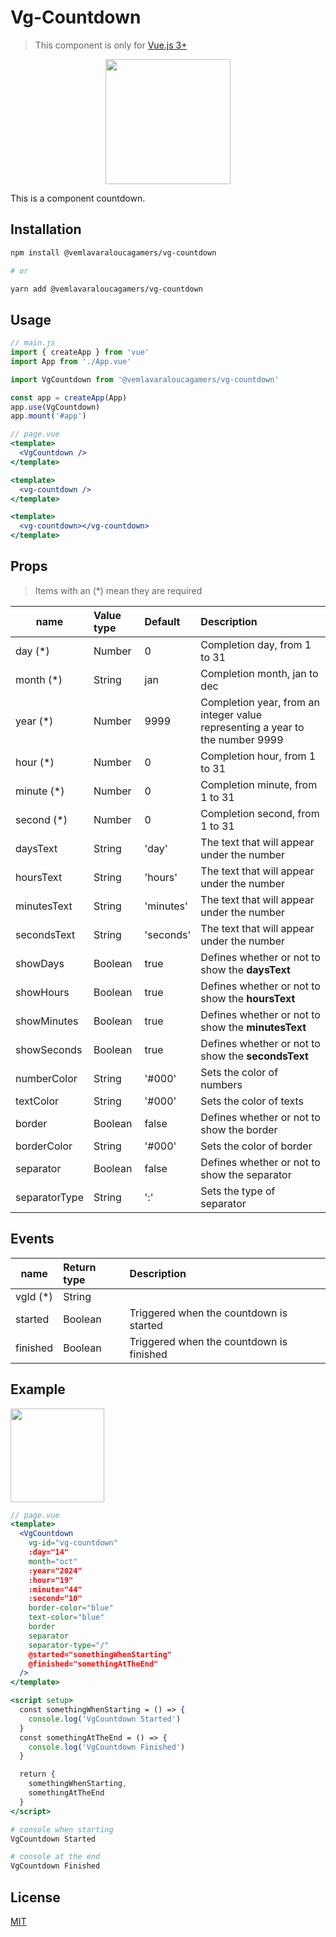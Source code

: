 # Vg-Countdown
> This component is only for [Vue.js 3+](https://vuejs.org/)
<p align="center">
  <img src="https://github.com/VemLavarALoucaGamers/vlalg-frontend-components/raw/main/vue-components/vg-countdown/images/example.gif" width="200">
</p>

This is a component countdown.

## Installation

```bash
npm install @vemlavaraloucagamers/vg-countdown

# or

yarn add @vemlavaraloucagamers/vg-countdown
```

## Usage
```js
// main.js
import { createApp } from 'vue'
import App from './App.vue'

import VgCountdown from '@vemlavaraloucagamers/vg-countdown'

const app = createApp(App)
app.use(VgCountdown)
app.mount('#app')
```

```jsx
// page.vue
<template>
  <VgCountdown />
</template>

<template>
  <vg-countdown />
</template>

<template>
  <vg-countdown></vg-countdown>
</template>
```

## Props
> Items with an (*) mean they are required

| name    | Value type | Default | Description |
| ------- | :--------- | :------ | :---------------------------- |
| day (*)    | Number     | 0       | Completion day, from 1 to 31 |
| month (*)   | String    | jan     | Completion month, jan to dec |
| year (*)   | Number     | 9999    | Completion year, from an integer value representing a year to the number 9999 |
| hour (*)   | Number     | 0       | Completion hour, from 1 to 31 |
| minute (*)   | Number   | 0       | Completion minute, from 1 to 31 |
| second (*)   | Number   | 0       | Completion second, from 1 to 31 |
| daysText    | String   | 'day'     | The text that will appear under the number |
| hoursText    | String   | 'hours'     | The text that will appear under the number |
| minutesText    | String   | 'minutes'     | The text that will appear under the number |
| secondsText    | String   | 'seconds'     | The text that will appear under the number |
| showDays    | Boolean   | true     | Defines whether or not to show the **daysText** |
| showHours    | Boolean   | true     | Defines whether or not to show the **hoursText** |
| showMinutes    | Boolean   | true     | Defines whether or not to show the **minutesText** |
| showSeconds    | Boolean   | true     | Defines whether or not to show the **secondsText** |
| numberColor    | String   | '#000'     | Sets the color of numbers |
| textColor    | String   | '#000'     | Sets the color of texts |
| border    | Boolean   | false     | Defines whether or not to show the border |
| borderColor    | String   | '#000'     | Sets the color of border |
| separator    | Boolean   | false     | Defines whether or not to show the separator |
| separatorType    | String   | ':'    | Sets the type of separator |


## Events

| name    | Return type | Description |
| ------- | :--------- | :---------------------------- |
| vgId (*)    | String     |        | Sets the id attribute to differentiate from other components |
| started | Boolean | Triggered when the countdown is started |
| finished | Boolean | Triggered when the countdown is finished |

## Example

<p align="left">
  <img src="https://github.com/VemLavarALoucaGamers/vlalg-frontend-components/raw/main/vue-components/vg-countdown/images/props_example.png" width="150">
</p>

```jsx
// page.vue
<template>
  <VgCountdown
    vg-id="vg-countdown"
    :day="14"
    month="oct"
    :year="2024"
    :hour="19"
    :minute="44"
    :second="10"
    border-color="blue"
    text-color="blue"
    border
    separator
    separator-type="/"
    @started="somethingWhenStarting"
    @finished="somethingAtTheEnd"
  />
</template>

<script setup>
  const somethingWhenStarting = () => {
    console.log('VgCountdown Started')
  }
  const somethingAtTheEnd = () => {
    console.log('VgCountdown Finished')
  }

  return {
    somethingWhenStarting,
    somethingAtTheEnd
  }
</script>
```

```bash
# console when starting
VgCountdown Started
```

```bash
# console at the end
VgCountdown Finished
```

## License

[MIT](http://opensource.org/licenses/MIT)
